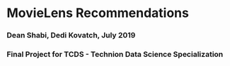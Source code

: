 MovieLens Recommendations
=============================================
### Dean Shabi, Dedi Kovatch, July 2019
### Final Project for TCDS - Technion Data Science Specialization
